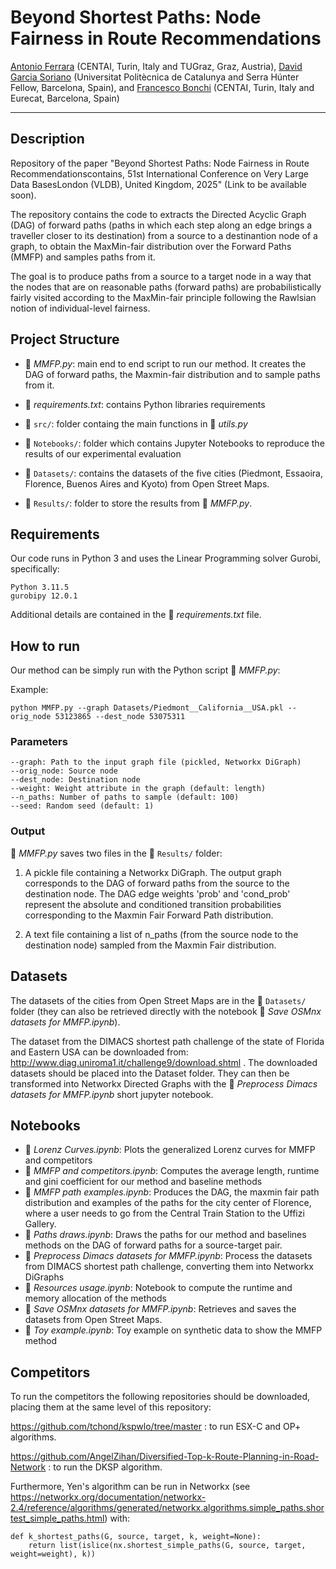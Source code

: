 # Beyond Shortest Paths: Node Fairness in Route Recommendations

[Antonio Ferrara](https://scholar.google.com/citations?user=v-tnmbwAAAAJ&hl=it) (CENTAI, Turin, Italy and TUGraz, Graz, Austria), [David Garcia Soriano](https://www.cs.upc.edu/~dgarcia/) (Universitat Politècnica de Catalunya
and Serra Húnter Fellow, Barcelona, Spain), and [Francesco Bonchi](https://www.francescobonchi.com) (CENTAI, Turin, Italy and Eurecat, Barcelona, Spain)

---

## Description

Repository of the paper "Beyond Shortest Paths: Node Fairness in Route Recommendationscontains, 51st International Conference on Very Large Data BasesLondon (VLDB), United Kingdom, 2025" (Link to be available soon). 

The repository contains the code to extracts the Directed Acyclic Graph (DAG) of forward paths (paths in which each step along an edge brings a traveller closer to its destination) from a source to a destinantion node of a graph, to obtain the MaxMin-fair distribution over the Forward Paths (MMFP) and samples paths from it.

The goal is to produce paths from a source to a target node in a way that the nodes that are on reasonable paths (forward paths) are probabilistically fairly visited according to the MaxMin-fair principle following the Rawlsian notion of individual-level fairness.

## Project Structure

- 📄 *MMFP.py*: main end to end script to run our method. It creates the DAG of forward paths, the Maxmin-fair distribution and to sample paths from it.

- 📄 *requirements.txt*: contains Python libraries requirements

- 📁 `src/`: folder containg the main functions in 📄 *utils.py*

- 📁 `Notebooks/`:  folder which contains Jupyter Notebooks to reproduce the results of our experimental evaluation

- 📁 `Datasets/`: contains the datasets of the five cities (Piedmont, Essaoira, Florence, Buenos Aires and Kyoto) from Open Street Maps. 

- 📁 `Results/`: folder to store the results from 📄 *MMFP.py*.




## Requirements

Our code runs in Python 3 and uses the Linear Programming solver Gurobi, specifically:

``` 
Python 3.11.5
gurobipy 12.0.1
```

Additional details are contained in the 📄 *requirements.txt* file.


## How to run

Our method can be simply run with the Python script 📄 *MMFP.py*:

Example:

``` 
python MMFP.py --graph Datasets/Piedmont__California__USA.pkl --orig_node 53123865 --dest_node 53075311
```

### Parameters
```
--graph: Path to the input graph file (pickled, Networkx DiGraph)
--orig_node: Source node 
--dest_node: Destination node 
--weight: Weight attribute in the graph (default: length)
--n_paths: Number of paths to sample (default: 100)
--seed: Random seed (default: 1)
```
### Output

📄 *MMFP.py* saves two files in the 📁 `Results/` folder:

1) A pickle file containing a Networkx DiGraph. The output graph corresponds to the DAG of forward paths from the source to the destination node. The DAG edge weights 'prob' and 'cond_prob' represent the absolute and conditioned transition probabilities corresponding to the Maxmin Fair Forward Path distribution. 

2) A text file containing a list of n_paths (from the source node to the destination node) sampled from the Maxmin Fair distribution.



## Datasets

The datasets of the cities from Open Street Maps are in the 📁 `Datasets/` folder (they can also be retrieved directly with the notebook 📄 *Save OSMnx datasets for MMFP.ipynb*). 

The dataset from the DIMACS shortest path challenge of the state of Florida and Eastern USA can be downloaded from: http://www.diag.uniroma1.it/challenge9/download.shtml . The downloaded datasets should be placed into the Dataset folder. They can then be transformed into Networkx Directed Graphs with the 📄 *Preprocess Dimacs datasets for MMFP.ipynb* short jupyter notebook.

## Notebooks

- 📄 *Lorenz Curves.ipynb*: Plots the generalized Lorenz curves for MMFP and competitors
- 📄 *MMFP and competitors.ipynb*: Computes the average length, runtime and gini coefficient for our method and baseline methods
- 📄 *MMFP path examples.ipynb*: Produces the DAG, the maxmin fair path distribution and examples of the paths for the city center of Florence, where a user needs to go from the Central Train Station to the Uffizi Gallery.
- 📄 *Paths draws.ipynb*: Draws the paths for our method and baselines methods on the DAG of forward paths for a source-target pair.
- 📄 *Preprocess Dimacs datasets for MMFP.ipynb*: Process the datasets from DIMACS shortest path challenge, converting them into Networkx DiGraphs
- 📄 *Resources usage.ipynb*: Notebook to compute the runtime and memory allocation of the methods
- 📄 *Save OSMnx datasets for MMFP.ipynb*: Retrieves and saves the datasets from Open Street Maps. 
- 📄 *Toy example.ipynb*: Toy example on synthetic data to show the MMFP method

## Competitors
To run the competitors the following repositories should be downloaded, placing them at the same level of this repository:

https://github.com/tchond/kspwlo/tree/master : to run ESX-C and OP+ algorithms.

https://github.com/AngelZihan/Diversified-Top-k-Route-Planning-in-Road-Network : to run the DKSP algorithm.

Furthermore, Yen's algorithm can be run in Networkx (see https://networkx.org/documentation/networkx-2.4/reference/algorithms/generated/networkx.algorithms.simple_paths.shortest_simple_paths.html) with:
```
def k_shortest_paths(G, source, target, k, weight=None):
    return list(islice(nx.shortest_simple_paths(G, source, target, weight=weight), k))
```




